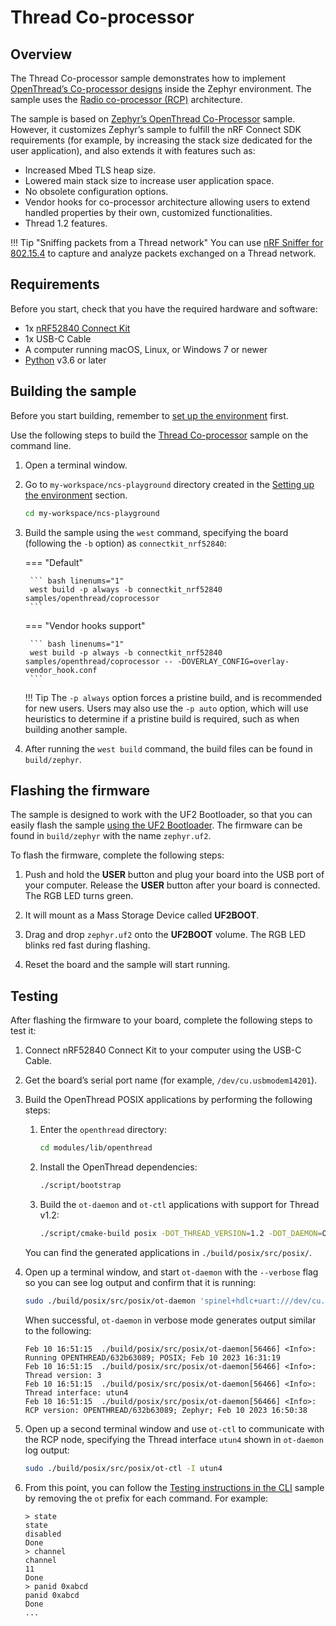 # Thread Co-processor

## Overview

The Thread Co-processor sample demonstrates how to implement [OpenThread’s Co-processor designs] inside the Zephyr environment. The sample uses the [Radio co-processor (RCP)] architecture.

The sample is based on [Zephyr’s OpenThread Co-Processor] sample. However, it customizes Zephyr’s sample to fulfill the nRF Connect SDK requirements (for example, by increasing the stack size dedicated for the user application), and also extends it with features such as:

- Increased Mbed TLS heap size.
- Lowered main stack size to increase user application space.
- No obsolete configuration options.
- Vendor hooks for co-processor architecture allowing users to extend handled properties by their own, customized functionalities.
- Thread 1.2 features.

!!! Tip "Sniffing packets from a Thread network" 
    You can use [nRF Sniffer for 802.15.4](../../../nrf802154-sniffer/index.md) to capture and analyze packets exchanged on a Thread network.

## Requirements

Before you start, check that you have the required hardware and software:

- 1x [nRF52840 Connect Kit](https://makerdiary.com/products/nrf52840-connectkit)
- 1x USB-C Cable
- A computer running macOS, Linux, or Windows 7 or newer
- [Python] v3.6 or later

## Building the sample

Before you start building, remember to [set up the environment](../../setup.md) first.

Use the following steps to build the [Thread Co-processor] sample on the command line.

1. Open a terminal window.

2. Go to `my-workspace/ncs-playground` directory created in the [Setting up the environment](../../setup.md#get-the-code) section.

    ``` bash linenums="1"
    cd my-workspace/ncs-playground
    ```

3. Build the sample using the `west` command, specifying the board (following the `-b` option) as `connectkit_nrf52840`:

    === "Default"

        ``` bash linenums="1"
        west build -p always -b connectkit_nrf52840 samples/openthread/coprocessor
        ```

    === "Vendor hooks support"

        ``` bash linenums="1"
        west build -p always -b connectkit_nrf52840 samples/openthread/coprocessor -- -DOVERLAY_CONFIG=overlay-vendor_hook.conf
        ```

    !!! Tip
        The `-p always` option forces a pristine build, and is recommended for new users. Users may also use the `-p auto` option, which will use heuristics to determine if a pristine build is required, such as when building another sample.

4. After running the `west build` command, the build files can be found in `build/zephyr`.

## Flashing the firmware

The sample is designed to work with the UF2 Bootloader, so that you can easily flash the sample [using the UF2 Bootloader](../../../../programming/uf2boot.md). The firmware can be found in `build/zephyr` with the name `zephyr.uf2`.

To flash the firmware, complete the following steps:

1. Push and hold the __USER__ button and plug your board into the USB port of your computer. Release the __USER__ button after your board is connected. The RGB LED turns green.

2. It will mount as a Mass Storage Device called __UF2BOOT__.

3. Drag and drop `zephyr.uf2` onto the __UF2BOOT__ volume. The RGB LED blinks red fast during flashing.

4. Reset the board and the sample will start running.

## Testing

After flashing the firmware to your board, complete the following steps to test it:

1. Connect nRF52840 Connect Kit to your computer using the USB-C Cable.
2. Get the board’s serial port name (for example, `/dev/cu.usbmodem14201`).
3. Build the OpenThread POSIX applications by performing the following steps:

    1. Enter the `openthread` directory:

        ``` bash linenums="1"
        cd modules/lib/openthread
        ```
    
    2. Install the OpenThread dependencies:

        ``` bash linenums="2"
        ./script/bootstrap
        ```

    3. Build the `ot-daemon` and `ot-ctl` applications with support for Thread v1.2:

        ``` bash linenums="3"
        ./script/cmake-build posix -DOT_THREAD_VERSION=1.2 -DOT_DAEMON=ON
        ```

    You can find the generated applications in `./build/posix/src/posix/`.

4. Open up a terminal window, and start `ot-daemon` with the `--verbose` flag so you can see log output and confirm that it is running:

    ``` bash linenums="1"
    sudo ./build/posix/src/posix/ot-daemon 'spinel+hdlc+uart:///dev/cu.usbmodem14201?uart-baudrate=115200' --verbose
    ```

    When successful, `ot-daemon` in verbose mode generates output similar to the following:

    ``` { .bash .no-copy linenums="2" }
    Feb 10 16:51:15  ./build/posix/src/posix/ot-daemon[56466] <Info>: Running OPENTHREAD/632b63089; POSIX; Feb 10 2023 16:31:19
    Feb 10 16:51:15  ./build/posix/src/posix/ot-daemon[56466] <Info>: Thread version: 3
    Feb 10 16:51:15  ./build/posix/src/posix/ot-daemon[56466] <Info>: Thread interface: utun4
    Feb 10 16:51:15  ./build/posix/src/posix/ot-daemon[56466] <Info>: RCP version: OPENTHREAD/632b63089; Zephyr; Feb 10 2023 16:50:38
    ```

5. Open up a second terminal window and use `ot-ctl` to communicate with the RCP node, specifying the Thread interface `utun4` shown in `ot-daemon` log output:

    ``` bash linenums="1"
    sudo ./build/posix/src/posix/ot-ctl -I utun4
    ```

6. From this point, you can follow the [Testing instructions in the CLI] sample by removing the `ot` prefix for each command. For example:

    ``` { .bash .no-copy linenums="1" }
    > state
    state
    disabled
    Done
    > channel
    channel
    11
    Done
    > panid 0xabcd
    panid 0xabcd
    Done
    ...
    ```

[Python]: https://www.python.org/downloads/
[OpenThread’s Co-processor designs]: https://developer.nordicsemi.com/nRF_Connect_SDK/doc/latest/nrf/ug_thread_architectures.html#thread-architectures-designs-cp
[Radio co-processor (RCP)]: https://developer.nordicsemi.com/nRF_Connect_SDK/doc/latest/nrf/ug_thread_architectures.html#thread-architectures-designs-cp-rcp
[Zephyr’s OpenThread Co-Processor]: https://developer.nordicsemi.com/nRF_Connect_SDK/doc/latest/zephyr/samples/net/openthread/coprocessor/README.html#coprocessor-sample
[Thread Co-processor]: https://github.com/makerdiary/ncs-playground/tree/main/samples/openthread/coprocessor
[Testing instructions in the CLI]: ./cli.md#testing
